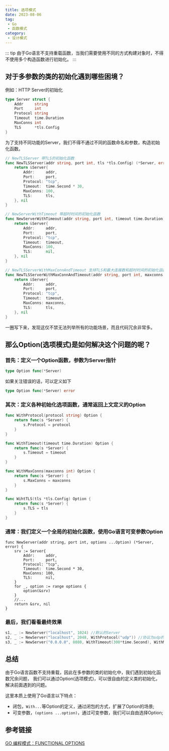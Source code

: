```yaml
---
title: 选项模式
date: 2023-08-06
tag:
 - Go
 - 函数模式
category:
 - 设计模式
---
```


::: tip
由于Go语言不支持重载函数，当我们需要使用不同的方式构建对象时，不得不使用多个构造函数进行初始化。
:::

<!-- more -->

## 对于多参数的类的初始化遇到哪些困境？

例如：HTTP Server的初始化

```go
type Server struct {
	Addr     string
	Port     int
	Protocol string
	Timeout  time.Duration
	MaxConns int
	TLS      *tls.Config
}
```

为了支持不同功能的Server，我们不得不通过不同的函数命名和参数，构造初始化函数。

```go
// NewTLSServer 带TLS的初始化函数
func NewTLSServer(addr string, port int, tls *tls.Config) (*Server, error) {
	return &Server{
		Addr:     addr,
		Port:     port,
		Protocol: "tcp",
		Timeout:  time.Second * 30,
		MaxConns: 100,
		TLS:      tls,
	}, nil
}

// NewServerWithTimeout 带超时时间的初始化函数
func NewServerWithTimeout(addr string, port int, timeout time.Duration) (*Server, error) {
	return &Server{
		Addr:     addr,
		Port:     port,
		Protocol: "tcp",
		Timeout:  timeout,
		MaxConns: 100,
		TLS:      nil,
	}, nil
}

// NewTLSServerWithMaxConnAndTimeout 支持TLS和最大连接数和超时时间的初始化函数
func NewTLSServerWithMaxConnAndTimeout(addr string, port int, maxconns int, timeout time.Duration, tls *tls.Config) (*Server, error) {
	return &Server{
		Addr:     addr,
		Port:     port,
		Protocol: "tcp",
		Timeout:  timeout,
		MaxConns: maxconns,
		TLS:      tls,
	}, nil
}
```

一圈写下来，发现这仅不禁无法列举所有的功能场景，而且代码冗余非常多。

## 那么Option(选项模式)是如何解决这个问题的呢？

### 首先：定义一个Option函数，参数为Server指针

```go
type Option func(*Server)
```

如果关注错误的话，可以定义如下

```go
type Option func(*Server) error
```

### 其次：定义各种初始化选项函数，通常返回上文定义的Option

```go
func WithProtocol(protocol string) Option {
	return func(s *Server) {
		s.Protocol = protocol
	}
}

func WithTimeout(timeout time.Duration) Option {
	return func(s *Server) {
		s.Timeout = timeout
	}
}

func WithMaxConns(maxconns int) Option {
	return func(s *Server) {
		s.MaxConns = maxconns
	}
}

func WihtTLS(tls *tls.Config) Option {
	return func(s *Server) {
		s.TLS = tls
	}
}
```

### 通常：我们定义一个全局的初始化函数，使用Go语言可变参数Option

```go{10-12}
func NewServer(addr string, port int, options ...Option) (*Server, error) {
	srv := Server{
		Addr:     addr,
		Port:     port,
		Protocol: "tcp",
		Timeout:  time.Second * 30,
		MaxConns: 100,
		TLS:      nil,
	}
	for _, option := range options {
		option(&srv)
	}
	//...
	return &srv, nil
}
```

### 最后，我们看看最终效果

```go
s1, _ := NewServer("localhost", 1024) //默认的Server
s2, _ := NewServer("localhost", 2048, WithProtocol("udp")) //协议为udp的Server
s3, _ := NewServer("0.0.0.0", 8080, WithTimeout(300*time.Second), WithMaxConns(1000)) //支持超时时间和最大连接的Server
```

## 总结

由于Go语言函数不支持重载，因此在多参数的类的初始化中，我们遇到初始化函数冗余问题，
我们可以通过Option(选项模式)，可以很自由的定义类的初始化，解决前面遇到的问题。

这里本质上使用了Go语言以下特点：

- 闭包，`With...`等Option的定义，通过闭包的方式，扩展了Option的场景;
- 可变参数，`(options ...option)`，通过可变参数，我们可以自由选择Option;

## 参考链接

[GO 编程模式：FUNCTIONAL OPTIONS](https://coolshell.cn/articles/21146.html)